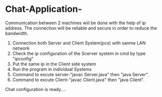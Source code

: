 # Chat-Application-

Communication between 2 machines wiil be done with the help of ip address.
The connection will be reliable and secure in order to reduce the bandwidth.

1. Connection both Server and Client System(pcs) with sanme LAN network
2. Check the ip configuration of the Scerver system in cmd by type "ipconfig"
3. Put the same ip in the Client side system
4. Run the program in individual Systems
5. Command to excute server-"javac Server.java" then "java Server".
6. Command to excute Client-"javac Client.java" then "java Client".

Chat configuration is ready....
